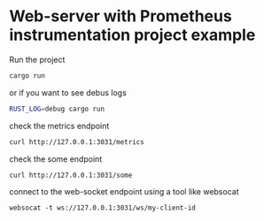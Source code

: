 # Web-server with Prometheus instrumentation project example

Run the project

```bash
cargo run
```
or if you want to see debus logs

```bash
RUST_LOG=debug cargo run
```

check the metrics endpoint

```bash
curl http://127.0.0.1:3031/metrics
```


check the some endpoint

```bash
curl http://127.0.0.1:3031/some
```

connect to the web-socket endpoint using a tool like websocat
```
websocat -t ws://127.0.0.1:3031/ws/my-client-id
```
